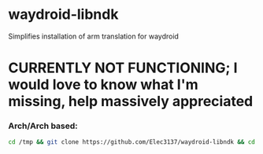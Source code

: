 # waydroid-libndk

Simplifies installation of arm translation for waydroid

# CURRENTLY NOT FUNCTIONING; I would love to know what I'm missing, help massively appreciated
### Arch/Arch based:
```sh
cd /tmp && git clone https://github.com/Elec3137/waydroid-libndk && cd ./waydroid-libndk && makepkg -si
```
